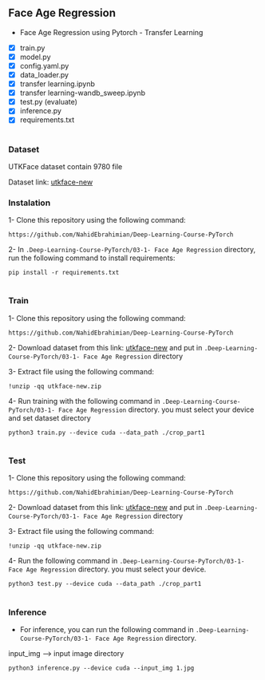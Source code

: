 ##  Face Age Regression

- Face Age Regression using Pytorch - Transfer Learning


- [x] train.py
- [x] model.py
- [x] config.yaml.py
- [x] data_loader.py
- [x] transfer learning.ipynb
- [x] transfer learning-wandb_sweep.ipynb
- [x] test.py (evaluate)
- [x] inference.py
- [x] requirements.txt

#

### Dataset

UTKFace dataset contain 9780 file

Dataset link: [utkface-new](https://www.kaggle.com/jangedoo/utkface-new)


### Instalation

1- Clone this repository using the following command:

```
https://github.com/NahidEbrahimian/Deep-Learning-Course-PyTorch
```

2- In ```.Deep-Learning-Course-PyTorch/03-1- Face Age Regression``` directory, run the following command to install requirements:

```
pip install -r requirements.txt
```
#

### Train

1- Clone this repository using the following command:

```
https://github.com/NahidEbrahimian/Deep-Learning-Course-PyTorch
```

2- Download dataset from this link: [utkface-new](https://www.kaggle.com/jangedoo/utkface-new) and put in ```.Deep-Learning-Course-PyTorch/03-1- Face Age Regression``` directory


3- Extract file using the following command:

```
!unzip -qq utkface-new.zip
```

4- Run training with the following command in ```.Deep-Learning-Course-PyTorch/03-1- Face Age Regression``` directory. you must select your device and set dataset directory

```
python3 train.py --device cuda --data_path ./crop_part1
```

#

### Test

1- Clone this repository using the following command:

```
https://github.com/NahidEbrahimian/Deep-Learning-Course-PyTorch
```

2- Download dataset from this link: [utkface-new](https://www.kaggle.com/jangedoo/utkface-new) and put in ```.Deep-Learning-Course-PyTorch/03-1- Face Age Regression``` directory


3- Extract file using the following command:

```
!unzip -qq utkface-new.zip
```

4- Run the following command in ```.Deep-Learning-Course-PyTorch/03-1- Face Age Regression``` directory. you must select your device.

```
python3 test.py --device cuda --data_path ./crop_part1
```
#

### Inference

- For inference, you can run the following command in ```.Deep-Learning-Course-PyTorch/03-1- Face Age Regression``` directory.

input_img --> input image directory

```
python3 inference.py --device cuda --input_img 1.jpg
```

